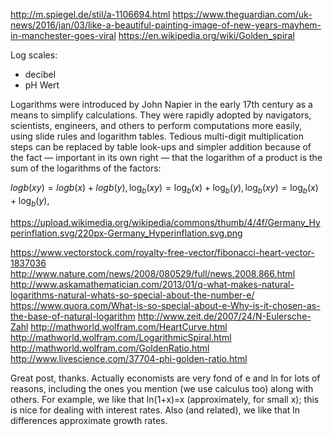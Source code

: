 http://m.spiegel.de/stil/a-1106694.html
https://www.theguardian.com/uk-news/2016/jan/03/like-a-beautiful-painting-image-of-new-years-mayhem-in-manchester-goes-viral
https://en.wikipedia.org/wiki/Golden_spiral

Log scales:
* decibel
* pH Wert

Logarithms were introduced by John Napier in the early 17th century as a means to simplify calculations. They were rapidly adopted by navigators, scientists, engineers, and others to perform computations more easily, using slide rules and logarithm tables. Tedious multi-digit multiplication steps can be replaced by table look-ups and simpler addition because of the fact — important in its own right — that the logarithm of a product is the sum of the logarithms of the factors:

$log b ⁡ ( x y ) = log b ⁡ ( x ) + log b ⁡ ( y ) , {\displaystyle \log _{b}(xy)=\log _{b}(x)+\log _{b}(y),\,} \log _{b}(xy)=\log _{b}(x)+\log _{b}(y),\,$

https://upload.wikimedia.org/wikipedia/commons/thumb/4/4f/Germany_Hyperinflation.svg/220px-Germany_Hyperinflation.svg.png

https://www.vectorstock.com/royalty-free-vector/fibonacci-heart-vector-1837036
http://www.nature.com/news/2008/080529/full/news.2008.866.html
http://www.askamathematician.com/2013/01/q-what-makes-natural-logarithms-natural-whats-so-special-about-the-number-e/
https://www.quora.com/What-is-so-special-about-e-Why-is-it-chosen-as-the-base-of-natural-logarithm
http://www.zeit.de/2007/24/N-Eulersche-Zahl
http://mathworld.wolfram.com/HeartCurve.html
http://mathworld.wolfram.com/LogarithmicSpiral.html
http://mathworld.wolfram.com/GoldenRatio.html
http://www.livescience.com/37704-phi-golden-ratio.html


Great post, thanks. Actually economists are very fond of e and ln for lots of reasons, including the ones you mention (we use calculus too) along with others. For example, we like that ln(1+x)=x (approximately, for small x); this is nice for dealing with interest rates. Also (and related), we like that ln differences approximate growth rates.

